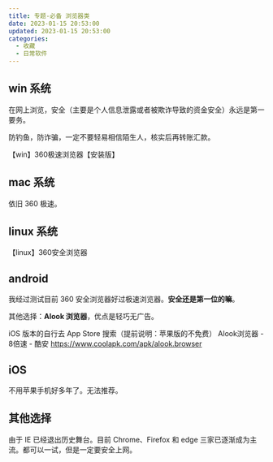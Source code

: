 ```yaml
---
title: 专题-必备 浏览器类
date: 2023-01-15 20:53:00
updated: 2023-01-15 20:53:00
categories:
  - 收藏
  - 日常软件
---
```


## win 系统

在网上浏览，安全（主要是个人信息泄露或者被欺诈导致的资金安全）永远是第一要务。

防钓鱼，防诈骗，一定不要轻易相信陌生人，核实后再转账汇款。

【win】360极速浏览器【安装版】

## mac 系统

依旧 360 极速。

## linux 系统

【linux】360安全浏览器

## android

我经过测试目前 360 安全浏览器好过极速浏览器。**安全还是第一位的嘛**。

其他选择：**Alook 浏览器**，优点是轻巧无广告。

iOS 版本的自行去 App Store 搜索（提前说明：苹果版的不免费）
Alook浏览器 - 8倍速 - 酷安 <https://www.coolapk.com/apk/alook.browser>

## iOS

不用苹果手机好多年了。无法推荐。

## 其他选择

由于 IE 已经退出历史舞台。目前 Chrome、Firefox 和 edge 三家已逐渐成为主流。都可以一试，但是一定要安全上网。
